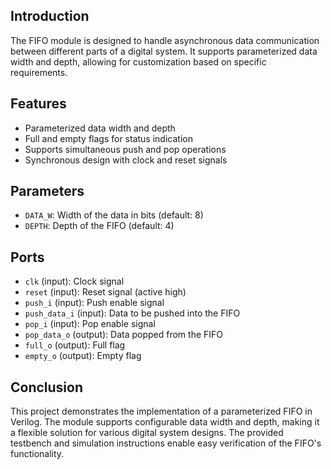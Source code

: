 ## Introduction
The FIFO module is designed to handle asynchronous data communication between different parts of a digital system. It supports parameterized data width and depth, allowing for customization based on specific requirements.

## Features
- Parameterized data width and depth
- Full and empty flags for status indication
- Supports simultaneous push and pop operations
- Synchronous design with clock and reset signals

## Parameters
- `DATA_W`: Width of the data in bits (default: 8)
- `DEPTH`: Depth of the FIFO (default: 4)

## Ports
- `clk` (input): Clock signal
- `reset` (input): Reset signal (active high)
- `push_i` (input): Push enable signal
- `push_data_i` (input): Data to be pushed into the FIFO
- `pop_i` (input): Pop enable signal
- `pop_data_o` (output): Data popped from the FIFO
- `full_o` (output): Full flag
- `empty_o` (output): Empty flag

## Conclusion
This project demonstrates the implementation of a parameterized FIFO in Verilog. The module supports configurable data width and depth, making it a flexible solution for various digital system designs. The provided testbench and simulation instructions enable easy verification of the FIFO's functionality.